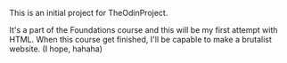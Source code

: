 This is an initial project for TheOdinProject.

It's a part of the Foundations course and this will be my first attempt with HTML.
When this course get finished, I'll be capable to make a brutalist website. (I hope, hahaha)